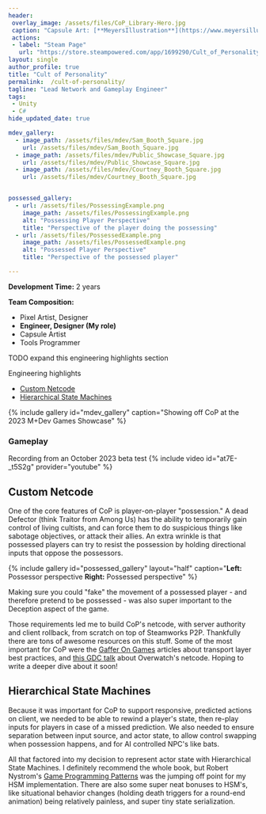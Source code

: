 ```yaml
---
header: 
 overlay_image: /assets/files/CoP_Library-Hero.jpg  
 caption: "Capsule Art: [**MeyersIllustration**](https://www.meyersillustration.com/)"
 actions:
 - label: "Steam Page"
   url: "https://store.steampowered.com/app/1699290/Cult_of_Personality/"
layout: single
author_profile: true
title: "Cult of Personality"
permalink:  /cult-of-personality/
tagline: "Lead Network and Gameplay Engineer"
tags: 
 - Unity 
 - C#
hide_updated_date: true

mdev_gallery:
  - image_path: /assets/files/mdev/Sam_Booth_Square.jpg
    url: /assets/files/mdev/Sam_Booth_Square.jpg
  - image_path: /assets/files/mdev/Public_Showcase_Square.jpg
    url: /assets/files/mdev/Public_Showcase_Square.jpg
  - image_path: /assets/files/mdev/Courtney_Booth_Square.jpg
    url: /assets/files/mdev/Courtney_Booth_Square.jpg


possessed_gallery:
  - url: /assets/files/PossessingExample.png
    image_path: /assets/files/PossessingExample.png
    alt: "Possessing Player Perspective"
    title: "Perspective of the player doing the possessing"
  - url: /assets/files/PossessedExample.png
    image_path: /assets/files/PossessedExample.png
    alt: "Possessed Player Perspective"
    title: "Perspective of the possessed player"

---
```




**Development Time:** 2 years

**Team Composition:**
 - Pixel Artist, Designer
 - **Engineer, Designer (My role)**
 - Capsule Artist
 - Tools Programmer

TODO expand this engineering highlights section

Engineering highlights
- [Custom Netcode](#custom-netcode)
- [Hierarchical State Machines](#hierarchical-state-machines)


{% include gallery id="mdev_gallery" caption="Showing off CoP at the 2023 M+Dev Games Showcase" %}


### Gameplay
Recording from an October 2023 beta test
{% include video id="at7E-_t5S2g" provider="youtube" %}

## Custom Netcode

One of the core features of CoP is player-on-player "possession." A dead Defector (think Traitor from Among Us) has the ability to temporarily gain control of living cultists, and can force them to do suspicious things like sabotage objectives, or attack their allies. An extra wrinkle is that possessed players can try to resist the possession by holding directional inputs that oppose the possessors. 

{% include gallery id="possessed_gallery" layout="half" caption="**Left:** Possessor perspective **Right:** Possessed perspective" %}

Making sure you could "fake" the movement of a possessed player - and therefore pretend to be possessed - was also super important to the Deception aspect of the  game. 

Those requirements led me to build CoP's netcode, with server authority and client rollback, from scratch on top of Steamworks P2P. Thankfully there are tons of awesome resources on this stuff. Some of the most important for CoP were the [Gaffer On Games](https://gafferongames.com/) articles about transport layer best practices, and [this GDC talk](https://youtu.be/W3aieHjyNvw?si=I3wYFfBCoSFXDZBt&t=1501) about Overwatch's netcode. Hoping to write a deeper dive about it soon!

## Hierarchical State Machines

Because it was important for CoP to support responsive, predicted actions on client, we needed to be able to rewind a player's state, then re-play inputs for players in case of a missed prediction. We also needed to ensure separation between input source, and actor state, to allow control swapping when possession happens, and for AI controlled NPC's like bats.

All that factored into my decision to represent actor state with Hierarchical State Machines. I definitely recommend the whole book, but Robert Nystrom's [Game Programming Patterns](https://gameprogrammingpatterns.com/state.html#hierarchical-state-machines) was the jumping off point for my HSM implementation. There are also some super neat bonuses to HSM's, like situational behavior changes (holding death triggers for a round-end animation) being relatively painless, and super tiny state serialization.

